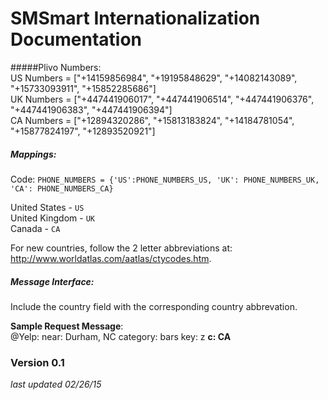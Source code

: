 # SMSmart Internationalization Documentation

#####Plivo Numbers:  
US Numbers = ["+14159856984", "+19195848629", "+14082143089", "+15733093911", "+15852285686"]  
UK Numbers = ["+447441906017", "+447441906514", "+447441906376", "+447441906383", "+447441906394"]    
CA Numbers = ["+12894320286", "+15813183824", "+14184781054", "+15877824197", "+12893520921"]  

##### Mappings:
Code: `PHONE_NUMBERS = {'US':PHONE_NUMBERS_US, 'UK': PHONE_NUMBERS_UK, 'CA': PHONE_NUMBERS_CA}`

United States - `US`  
United Kingdom - `UK`  
Canada - `CA`  

For new countries, follow the 2 letter abbreviations at: http://www.worldatlas.com/aatlas/ctycodes.htm. 

##### Message Interface:
Include the country field with the corresponding country abbrevation. 

**Sample Request Message**:  
@Yelp: near: Durham, NC category: bars key: z **c: CA**


### Version 0.1 
*last updated 02/26/15*
